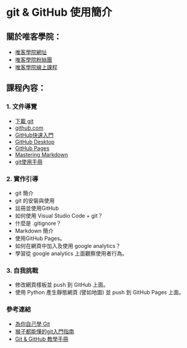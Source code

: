# git & GitHub 使用簡介

## 關於唯客學院：

* [唯客學院網址](http://www.vcdemy.com)
* [唯客學院粉絲團](https://www.facebook.com/vcdemy/)
* [唯客學院線上課程](https://khpy.teachable.com)

## 課程內容：

### 1. 文件導覽

* [下載 git](https://git-scm.com/downloads)
* [github.com](https://github.com/)
* [GitHub快速入門](https://docs.github.com/en/get-started/quickstart)
* [GitHub Desktop](https://desktop.github.com/)
* [GitHub Pages](https://pages.github.com/)
* [Mastering Markdown](https://guides.github.com/features/mastering-markdown/)
* [git使用手冊](https://git-scm.com/book/zh-tw/v2)

### 2. 實作引導

* git 簡介
* git 的安裝與使用
* 註冊並使用GitHub
* 如何使用 Visual Studio Code + git？
* 什麼是 .gitignore？
* Markdown 簡介
* 使用GitHub Pages。
* 如何在網頁中加入及使用 google analytics？
* 學習從 google analytics 上面觀察使用者行為。

### 3. 自我挑戰

* 修改網頁樣板並 push 到 GitHub 上面。
* 使用 Python 產生靜態網頁 (譬如地圖) 並 push 到 GitHub Pages 上面。

### 參考連結

* [為你自己學 Git](https://gitbook.tw/)
* [猴子都能懂的git入門指南](https://backlog.com/git-tutorial/tw/)
* [Git & GitHub 教學手冊](https://w3c.hexschool.com/git/cfdbd310)
